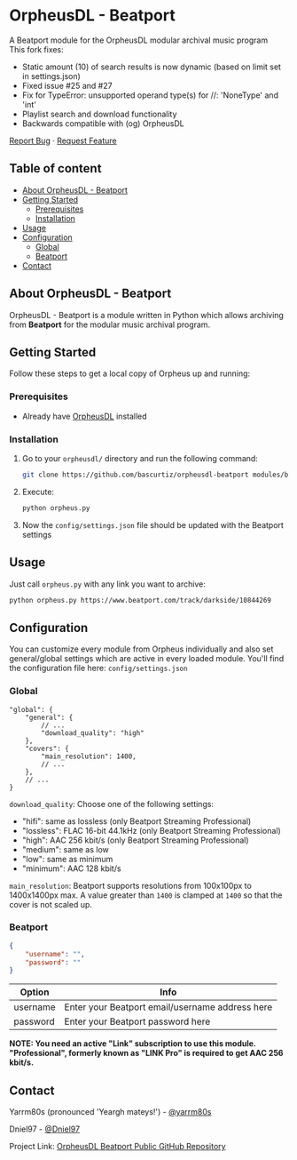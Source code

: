 <!-- PROJECT INTRO -->

OrpheusDL - Beatport
=================

A Beatport module for the OrpheusDL modular archival music program<br>
This fork fixes:<br>
- Static amount (10) of search results is now dynamic (based on limit set in settings.json)<br>
- Fixed issue #25 and #27<br>
- Fix for TypeError: unsupported operand type(s) for //: 'NoneType' and 'int'<br>
- Playlist search and download functionality<br>
- Backwards compatible with (og) OrpheusDL<br>


[Report Bug](https://github.com/bascurtiz/orpheusdl-beatport/issues)
·
[Request Feature](https://github.com/bascurtiz/orpheusdl-beatport/issues)


## Table of content

- [About OrpheusDL - Beatport](#about-orpheusdl-beatport)
- [Getting Started](#getting-started)
    - [Prerequisites](#prerequisites)
    - [Installation](#installation)
- [Usage](#usage)
- [Configuration](#configuration)
    - [Global](#global)
    - [Beatport](#beatport)
- [Contact](#contact)



<!-- ABOUT ORPHEUS -->
## About OrpheusDL - Beatport

OrpheusDL - Beatport is a module written in Python which allows archiving from **Beatport** for the modular music archival program.


<!-- GETTING STARTED -->
## Getting Started

Follow these steps to get a local copy of Orpheus up and running:

### Prerequisites

* Already have [OrpheusDL](https://github.com/bascurtiz/orpheusdl) installed

### Installation

1. Go to your `orpheusdl/` directory and run the following command:
   ```sh
   git clone https://github.com/bascurtiz/orpheusdl-beatport modules/beatport
   ```
2. Execute:
   ```sh
   python orpheus.py
   ```
3. Now the `config/settings.json` file should be updated with the Beatport settings

<!-- USAGE EXAMPLES -->
## Usage

Just call `orpheus.py` with any link you want to archive:

```sh
python orpheus.py https://www.beatport.com/track/darkside/10844269
```

<!-- CONFIGURATION -->
## Configuration

You can customize every module from Orpheus individually and also set general/global settings which are active in every
loaded module. You'll find the configuration file here: `config/settings.json`

### Global

```json5
"global": {
    "general": {
        // ...
        "download_quality": "high"
    },
    "covers": {
        "main_resolution": 1400,
        // ...
    },
    // ...
}
```

`download_quality`: Choose one of the following settings:
* "hifi": same as lossless (only Beatport Streaming Professional)
* "lossless": FLAC 16-bit 44.1kHz (only Beatport Streaming Professional)
* "high": AAC 256 kbit/s (only Beatport Streaming Professional)
* "medium": same as low
* "low": same as minimum
* "minimum": AAC 128 kbit/s

`main_resolution`: Beatport supports resolutions from 100x100px to 1400x1400px max.
A value greater than `1400` is clamped at `1400` so that the cover is not scaled up.

### Beatport
```json
{
    "username": "",
    "password": ""
}
```

| Option   | Info                                            |
|----------|-------------------------------------------------|
| username | Enter your Beatport email/username address here |
| password | Enter your Beatport password here               |

**NOTE: You need an active "Link" subscription to use this module. "Professional", formerly known as "LINK Pro" is
required to get  AAC 256 kbit/s.**

<!-- Contact -->
## Contact

Yarrm80s (pronounced 'Yeargh mateys!') - [@yarrm80s](https://github.com/yarrm80s)

Dniel97 - [@Dniel97](https://github.com/Dniel97)

Project Link: [OrpheusDL Beatport Public GitHub Repository](https://github.com/bascurtiz/orpheusdl-beatport)
